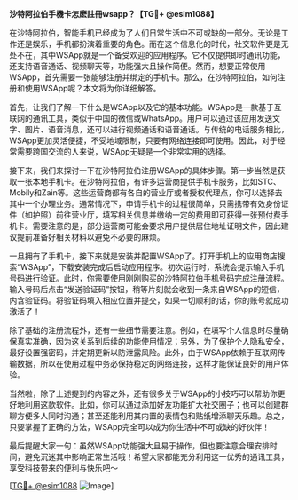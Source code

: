 **沙特阿拉伯手機卡怎麽註冊wsapp？【TG💪+ @esim1088】**

在沙特阿拉伯，智能手机已经成为了人们日常生活中不可或缺的一部分。无论是工作还是娱乐，手机都扮演着重要的角色。而在这个信息化的时代，社交软件更是无处不在，其中WSApp就是一个备受欢迎的应用程序。它不仅提供即时通讯功能，还支持语音通话、视频聊天等，功能强大且操作简便。然而，想要正常使用WSApp，首先需要一张能够注册并绑定的手机卡。那么，在沙特阿拉伯，如何注册和使用WSApp呢？本文将为你详细解答。

首先，让我们了解一下什么是WSApp以及它的基本功能。WSApp是一款基于互联网的通讯工具，类似于中国的微信或WhatsApp。用户可以通过该应用发送文字、图片、语音消息，还可以进行视频通话和语音通话。与传统的电话服务相比，WSApp更加灵活便捷，不受地域限制，只要有网络连接即可使用。因此，对于经常需要跨国交流的人来说，WSApp无疑是一个非常实用的选择。

接下来，我们来探讨一下在沙特阿拉伯注册WSApp的具体步骤。第一步当然是获取一张本地手机卡。在沙特阿拉伯，有许多运营商提供手机卡服务，比如STC、Mobily和Zain等。这些运营商都有各自的营业厅或者授权代理点，你可以选择去其中一个办理业务。通常情况下，申请手机卡的过程很简单，只需携带有效身份证件（如护照）前往营业厅，填写相关信息并缴纳一定的费用即可获得一张预付费手机卡。需要注意的是，部分运营商可能会要求用户提供居住地址证明文件，因此建议提前准备好相关材料以避免不必要的麻烦。

一旦拥有了手机卡，接下来就是安装并配置WSApp了。打开手机上的应用商店搜索“WSApp”，下载安装完成后启动应用程序。初次运行时，系统会提示输入手机号码进行验证。此时，你需要使用刚刚购买的沙特阿拉伯手机号码完成注册流程。输入号码后点击“发送验证码”按钮，稍等片刻就会收到一条来自WSApp的短信，内含验证码。将验证码填入相应位置并提交，如果一切顺利的话，你的账号就成功激活了！

除了基础的注册流程外，还有一些细节需要注意。例如，在填写个人信息时尽量确保真实准确，因为这关系到后续的功能使用情况；另外，为了保护个人隐私安全，最好设置强密码，并定期更新以防泄露风险。此外，由于WSApp依赖于互联网传输数据，所以在使用过程中务必保持稳定的网络连接，这样才能保证良好的用户体验。

当然啦，除了上述提到的内容之外，还有很多关于WSApp的小技巧可以帮助你更好地利用这款软件。比如，你可以通过添加好友功能扩大社交圈子；也可以创建群聊方便多人同时沟通；甚至还能利用其内置的表情包和贴纸增添聊天乐趣。总之，只要掌握了正确的方法，WSApp完全可以成为你生活中不可或缺的好伙伴！

最后提醒大家一句：虽然WSApp功能强大且易于操作，但也要注意合理安排时间，避免沉迷其中影响正常生活哦！希望大家都能充分利用这一优秀的通讯工具，享受科技带来的便利与快乐吧～

[[TG💪+ @esim1088](https://t.me/s/esim1088) ![Image](https://i.postimg.cc/4NQfJmqS/Snipaste-2025-05-13-00-14-12.png)]